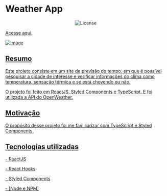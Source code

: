 <h1>Weather App</h1>

<p align="center">
  <img alt="License" src="https://img.shields.io/static/v1?label=license&message=MIT&color=49AA26&labelColor=000000">
</p>

<p><a href='https://tasks-tau-six.vercel.app/'>Acesse aqui.</p>

![image](https://github.com/marinsgui/weather-app/assets/106755788/575b32e9-7802-41b1-8e99-c383de0d4470)



<h2>Resumo</h2>
<p>Este projeto consiste em um site de previsão do tempo, em que é possível pesquisar a cidade de interesse e verificar informações do clima como temperatura, sensação térmica e se está chovendo ou não.</p>
<p>O projeto foi feito em ReactJS, Styled Components e TypeScript. E foi utilizada a API do OpenWeather.</p>

<h2>Motivação</h2>
<p>O propósito desse projeto foi me familiarizar com TypeScript e Styled Components.</p>

<h2>Tecnologias utilizadas</h2>
<p>- <a href='https://pt-br.reactjs.org/'>ReactJS</p>
<p>- React Hooks</p>
<p>- <a href='https://styled-components.com/'>Styled Components</p>
<p>- <a href='https://nodejs.org/'>[Node e NPM]<p>
